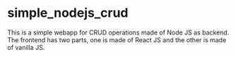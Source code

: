 # simple_nodejs_crud
This is a simple webapp for CRUD operations made of Node JS as backend. The frontend has two parts, one is made of React JS and the other is made of vanilla JS.
